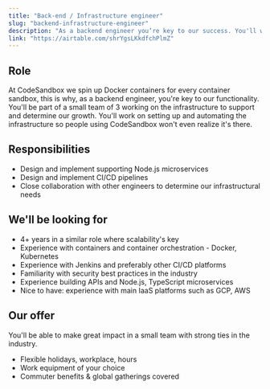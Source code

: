 ```yaml
---
title: "Back-end / Infrastructure engineer"
slug: "backend-infrastructure-engineer"
description: "As a backend engineer you’re key to our success. You'll work on building the infrastructure to support and determine our growth."
link: "https://airtable.com/shrYgsLKkdfchPlmZ"
---
```


## Role

At CodeSandbox we spin up Docker containers for every container sandbox, this is why, as a backend engineer, you're key to our functionality. You'll be part of a small team of 3 working on the infrastructure to support and determine our growth. You'll work on setting up and automating the infrastructure so people using CodeSandbox won't even realize it's there.

## Responsibilities

- Design and implement supporting Node.js microservices
- Design and implement CI/CD pipelines
- Close collaboration with other engineers to determine our infrastructural needs

## We'll be looking for

- 4+ years in a similar role where scalability's key
- Experience with containers and container orchestration - Docker, Kubernetes
- Experience with Jenkins and preferably other CI/CD platforms
- Familiarity with security best practices in the industry
- Experience building APIs and Node.js, TypeScript microservices
- Nice to have: experience with main IaaS platforms such as GCP, AWS

## Our offer

You'll be able to make great impact in a small team with strong ties in the industry.

- Flexible holidays, workplace, hours
- Work equipment of your choice
- Commuter benefits & global gatherings covered
